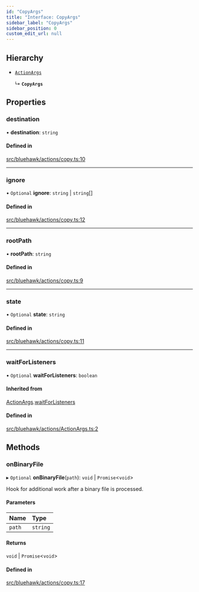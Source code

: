 ```yaml
---
id: "CopyArgs"
title: "Interface: CopyArgs"
sidebar_label: "CopyArgs"
sidebar_position: 0
custom_edit_url: null
---
```


## Hierarchy

- [`ActionArgs`](ActionArgs)

  ↳ **`CopyArgs`**

## Properties

### destination

• **destination**: `string`

#### Defined in

[src/bluehawk/actions/copy.ts:10](https://github.com/mongodben/Bluehawk/blob/d355b52/src/bluehawk/actions/copy.ts#L10)

___

### ignore

• `Optional` **ignore**: `string` \| `string`[]

#### Defined in

[src/bluehawk/actions/copy.ts:12](https://github.com/mongodben/Bluehawk/blob/d355b52/src/bluehawk/actions/copy.ts#L12)

___

### rootPath

• **rootPath**: `string`

#### Defined in

[src/bluehawk/actions/copy.ts:9](https://github.com/mongodben/Bluehawk/blob/d355b52/src/bluehawk/actions/copy.ts#L9)

___

### state

• `Optional` **state**: `string`

#### Defined in

[src/bluehawk/actions/copy.ts:11](https://github.com/mongodben/Bluehawk/blob/d355b52/src/bluehawk/actions/copy.ts#L11)

___

### waitForListeners

• `Optional` **waitForListeners**: `boolean`

#### Inherited from

[ActionArgs](ActionArgs).[waitForListeners](ActionArgs#waitforlisteners)

#### Defined in

[src/bluehawk/actions/ActionArgs.ts:2](https://github.com/mongodben/Bluehawk/blob/d355b52/src/bluehawk/actions/ActionArgs.ts#L2)

## Methods

### onBinaryFile

▸ `Optional` **onBinaryFile**(`path`): `void` \| `Promise`<`void`\>

Hook for additional work after a binary file is processed.

#### Parameters

| Name | Type |
| :------ | :------ |
| `path` | `string` |

#### Returns

`void` \| `Promise`<`void`\>

#### Defined in

[src/bluehawk/actions/copy.ts:17](https://github.com/mongodben/Bluehawk/blob/d355b52/src/bluehawk/actions/copy.ts#L17)
